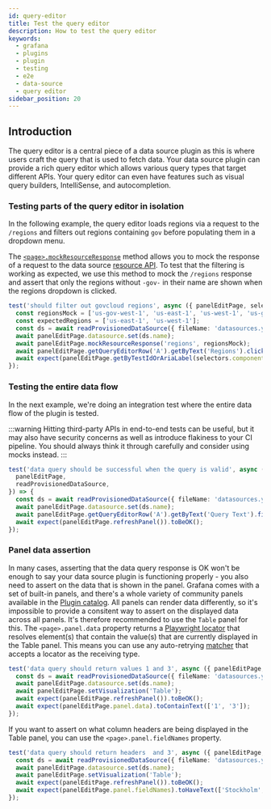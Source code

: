```yaml
---
id: query-editor
title: Test the query editor
description: How to test the query editor
keywords:
  - grafana
  - plugins
  - plugin
  - testing
  - e2e
  - data-source
  - query editor
sidebar_position: 20
---
```


## Introduction

The query editor is a central piece of a data source plugin as this is where users craft the query that is used to fetch data. Your data source plugin can provide a rich query editor which allows various query types that target different APIs. Your query editor can even have features such as visual query builders, IntelliSense, and autocompletion.

### Testing parts of the query editor in isolation

In the following example, the query editor loads regions via a request to the `/regions` and filters out regions containing `gov` before populating them in a dropdown menu.

The [`<page>.mockResourceResponse`](https://github.com/grafana/plugin-tools/blob/main/packages/plugin-e2e/src/models/pages/GrafanaPage.ts#L53) method allows you to mock the response of a request to the data source [resource API](https://grafana.com/developers/plugin-tools/introduction/backend-plugins#resources). To test that the filtering is working as expected, we use this method to mock the `/regions` response and assert that only the regions without `-gov-` in their name are shown when the regions dropdown is clicked.

```ts title="queryEditor.spec.ts"
test('should filter out govcloud regions', async ({ panelEditPage, selectors, readProvisionedDataSource }) => {
  const regionsMock = ['us-gov-west-1', 'us-east-1', 'us-west-1', 'us-gov-east-1'];
  const expectedRegions = ['us-east-1', 'us-west-1'];
  const ds = await readProvisionedDataSource({ fileName: 'datasources.yaml' });
  await panelEditPage.datasource.set(ds.name);
  await panelEditPage.mockResourceResponse('regions', regionsMock);
  await panelEditPage.getQueryEditorRow('A').getByText('Regions').click();
  await expect(panelEditPage.getByTestIdOrAriaLabel(selectors.components.Select.option)).toHaveText(expectedRegions);
});
```

### Testing the entire data flow

In the next example, we're doing an integration test where the entire data flow of the plugin is tested.

:::warning
Hitting third-party APIs in end-to-end tests can be useful, but it may also have security concerns as well as introduce flakiness to your CI pipeline. You should always think it through carefully and consider using mocks instead.
:::

```ts title="queryEditor.spec.ts"
test('data query should be successful when the query is valid', async ({
  panelEditPage,
  readProvisionedDataSource,
}) => {
  const ds = await readProvisionedDataSource({ fileName: 'datasources.yaml' });
  await panelEditPage.datasource.set(ds.name);
  await panelEditPage.getQueryEditorRow('A').getByText('Query Text').fill('SELECT * FROM dataset');
  await expect(panelEditPage.refreshPanel()).toBeOK();
});
```

### Panel data assertion

In many cases, asserting that the data query response is OK won't be enough to say your data source plugin is functioning properly - you also need to assert on the data that is shown in the panel. Grafana comes with a set of built-in panels, and there's a whole variety of community panels available in the [Plugin catalog](https://grafana.com/grafana/plugins/). All panels can render data differently, so it's impossible to provide a consitent way to assert on the displayed data across all panels. It's therefore recommended to use the `Table` panel for this. The `<page>.panel.data` property returns a [Playwright locator](https://playwright.dev/docs/locators) that resolves element(s) that contain the value(s) that are currently displayed in the Table panel. This means you can use any auto-retrying [matcher](https://playwright.dev/docs/test-assertions#auto-retrying-assertions) that accepts a locator as the receiving type.

```ts title="queryEditor.spec.ts"
test('data query should return values 1 and 3', async ({ panelEditPage, readProvisionedDataSource }) => {
  const ds = await readProvisionedDataSource({ fileName: 'datasources.yml' });
  await panelEditPage.datasource.set(ds.name);
  await panelEditPage.setVisualization('Table');
  await expect(panelEditPage.refreshPanel()).toBeOK();
  await expect(panelEditPage.panel.data).toContainText(['1', '3']);
});
```

If you want to assert on what column headers are being displayed in the Table panel, you can use the `<page>.panel.fieldNames` property.

```ts title="queryEditor.spec.ts"
test('data query should return headers  and 3', async ({ panelEditPage, readProvisionedDataSource }) => {
  const ds = await readProvisionedDataSource({ fileName: 'datasources.yml' });
  await panelEditPage.datasource.set(ds.name);
  await panelEditPage.setVisualization('Table');
  await expect(panelEditPage.refreshPanel()).toBeOK();
  await expect(panelEditPage.panel.fieldNames).toHaveText(['Stockholm', 'Vienna']);
});
```
